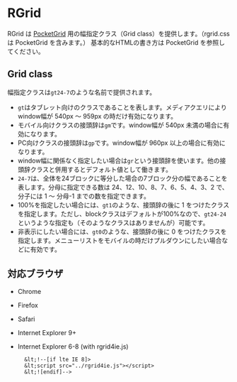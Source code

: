 RGrid
=====

RGrid は [PocketGrid](https://github.com/arnaudleray/pocketgrid) 用の幅指定クラス（Grid class）を提供します。（rgrid.css は PocketGrid を含みます。）
基本的なHTMLの書き方は PocketGrid を参照してください。

Grid class
----------

幅指定クラスは`gt24-7`のような名前で提供されます。

- `gt`はタブレット向けのクラスであることを表します。メディアクエリによりwindow幅が 540px ～ 959px の時だけ有効になります。
 - モバイル向けクラスの接頭辞は`gm`です。window幅が 540px 未満の場合に有効になります。
 - PC向けクラスの接頭辞は`gp`です。window幅が 960px 以上の場合に有効になります。
 - window幅に関係なく指定したい場合は`gr`という接頭辞を使います。他の接頭辞クラスと併用するとデフォルト値として働きます。
- `24-7`は、全体を24ブロックに等分した場合の7ブロック分の幅であることを表します。分母に指定できる数は 24、12、10、8、7、6、5、4、3、2 で、分子には 1 ～ 分母-1 までの数を指定できます。
 - 100%を指定したい場合には、`gt1`のような、接頭辞の後に 1 をつけたクラスを指定します。ただし、blockクラスはデフォルトが100%なので、`gt24-24`というような指定も（そのようなクラスはありませんが）可能です。
 - 非表示にしたい場合には、`gt0`のような、接頭辞の後に 0 をつけたクラスを指定します。メニューリストをモバイルの時だけプルダウンにしたい場合などに有効です。

対応ブラウザ
------------

- Chrome
- Firefox
- Safari
- Internet Explorer 9+
- Internet Explorer 6-8 (with rgrid4ie.js)

        &lt;!--[if lte IE 8]>
        &lt;script src="../rgrid4ie.js"></script>
        &lt;![endif]-->

